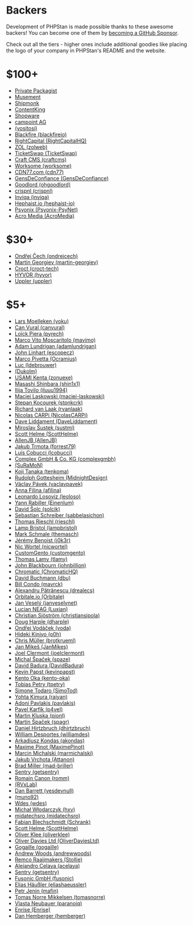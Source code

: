 # Backers

Development of PHPStan is made possible thanks to these awesome backers!
You can become one of them by [becoming a GitHub Sponsor](https://github.com/sponsors/ondrejmirtes/).

Check out all the tiers - higher ones include additional goodies like placing
the logo of your company in PHPStan's README and the website.

# $100+

<ul>
<li><a href="https://packagist.com/">Private Packagist</a></li>
<li><a href="https://careers.tuigroup.com/jobs/">Musement</a></li>
<li><a href="https://www.startupjobs.cz/startup/shipmonk">Shipmonk</a></li>
<li><a href="https://www.contentkingapp.com/?ref=php-developer&utm_source=phpstan&utm_medium=referral&utm_campaign=sponsorship">ContentKing</a></li>
<li><a href="https://www.shopware.com/en/">Shopware</a></li>
<li><a href="https://www.campoint.net">campoint AG</a></li>

<!-- hundred --><li><a href="https://github.com/yositosi"> (yositosi)</a></li><li><a href="https://github.com/blackfireio">Blackfire (blackfireio)</a></li><li><a href="https://github.com/RightCapitalHQ">RightCapital (RightCapitalHQ)</a></li><li><a href="https://github.com/zolweb">ZOL (zolweb)</a></li><li><a href="https://github.com/TicketSwap">TicketSwap (TicketSwap)</a></li><li><a href="https://github.com/craftcms">Craft CMS (craftcms)</a></li><li><a href="https://github.com/worksome">Worksome (worksome)</a></li><li><a href="https://github.com/cdn77">CDN77.com (cdn77)</a></li><li><a href="https://github.com/GensDeConfiance">GensDeConfiance (GensDeConfiance)</a></li><!-- hundred -->

<!-- hundred-org --><li><a href="https://github.com/ohgoodlord">Goodlord (ohgoodlord)</a></li><li><a href="https://github.com/crispnl">crispnl (crispnl)</a></li><li><a href="https://github.com/inviqa">Inviqa (inviqa)</a></li><li><a href="https://github.com/hephaist-io">Hephaist.io (hephaist-io)</a></li><li><a href="https://github.com/Psyonix-PsyNet">Psyonix (Psyonix-PsyNet)</a></li><li><a href="https://github.com/AcroMedia">Acro Media (AcroMedia)</a></li><!-- hundred-org -->
</ul>

# $30+

<ul>
<!-- thirty --><li><a href="https://github.com/ondrejcech">Ondřej Čech (ondrejcech)</a></li><li><a href="https://github.com/martin-georgiev">Martin Georgiev (martin-georgiev)</a></li><li><a href="https://github.com/croct-tech">Croct (croct-tech)</a></li><li><a href="https://github.com/hyvor">HYVOR (hyvor)</a></li><li><a href="https://github.com/uppler">Uppler (uppler)</a></li><!-- thirty -->

<!-- thirty-org --><!-- thirty-org -->
</ul>

# $5+

<ul>
<!-- five --><li><a href="https://github.com/voku">Lars Moelleken (voku)</a></li><li><a href="https://github.com/canvural">Can Vural (canvural)</a></li><li><a href="https://github.com/pyrech">Loïck Piera (pyrech)</a></li><li><a href="https://github.com/mavimo">Marco Vito Moscaritolo (mavimo)</a></li><li><a href="https://github.com/adamlundrigan">Adam Lundrigan (adamlundrigan)</a></li><li><a href="https://github.com/escopecz">John Linhart (escopecz)</a></li><li><a href="https://github.com/Ocramius">Marco Pivetta (Ocramius)</a></li><li><a href="https://github.com/ldebrouwer">Luc (ldebrouwer)</a></li><li><a href="https://github.com/Dukolm"> (Dukolm)</a></li><li><a href="https://github.com/zonuexe">USAMI Kenta (zonuexe)</a></li><li><a href="https://github.com/shin1x1">Masashi Shinbara (shin1x1)</a></li><li><a href="https://github.com/iluuu1994">Ilija Tovilo (iluuu1994)</a></li><li><a href="https://github.com/maciej-laskowski">Maciej Laskowski (maciej-laskowski)</a></li><li><a href="https://github.com/stpnkcrk">Stepan Kocourek (stpnkcrk)</a></li><li><a href="https://github.com/rvanlaak">Richard van Laak (rvanlaak)</a></li><li><a href="https://github.com/NicolasCARPi">Nicolas CARPi (NicolasCARPi)</a></li><li><a href="https://github.com/DaveLiddament">Dave Liddament (DaveLiddament)</a></li><li><a href="https://github.com/sustmi">Miroslav Šustek (sustmi)</a></li><li><a href="https://github.com/ScottHelme">Scott Helme (ScottHelme)</a></li><li><a href="https://github.com/AllenJB">AllenJB (AllenJB)</a></li><li><a href="https://github.com/forrest79">Jakub Trmota (forrest79)</a></li><li><a href="https://github.com/lcobucci">Luís Cobucci (lcobucci)</a></li><li><a href="https://github.com/complexgmbh">Complex GmbH & Co. KG (complexgmbh)</a></li><li><a href="https://github.com/SuRaMoN"> (SuRaMoN)</a></li><li><a href="https://github.com/tenkoma">Koji Tanaka (tenkoma)</a></li><li><a href="https://github.com/MidnightDesign">Rudolph Gottesheim (MidnightDesign)</a></li><li><a href="https://github.com/vaclavpavek">Václav Pávek (vaclavpavek)</a></li><li><a href="https://github.com/afilina">Anna Filina (afilina)</a></li><li><a href="https://github.com/leoloso">Leonardo Losoviz (leoloso)</a></li><li><a href="https://github.com/Einenlum">Yann Rabiller (Einenlum)</a></li><li><a href="https://github.com/solcik">David Šolc (solcik)</a></li><li><a href="https://github.com/sabbelasichon">Sebastian Schreiber (sabbelasichon)</a></li><li><a href="https://github.com/rieschl">Thomas Rieschl (rieschl)</a></li><li><a href="https://github.com/lampbristol">Lamp Bristol (lampbristol)</a></li><li><a href="https://github.com/themasch">Mark Schmale (themasch)</a></li><li><a href="https://github.com/j0k3r">Jérémy Benoist (j0k3r)</a></li><li><a href="https://github.com/nicwortel">Nic Wortel (nicwortel)</a></li><li><a href="https://github.com/customgento">CustomGento (customgento)</a></li><li><a href="https://github.com/tlamy">Thomas Lamy (tlamy)</a></li><li><a href="https://github.com/johnbillion">John Blackbourn (johnbillion)</a></li><li><a href="https://github.com/ChromaticHQ">Chromatic (ChromaticHQ)</a></li><li><a href="https://github.com/dbu">David Buchmann (dbu)</a></li><li><a href="https://github.com/mavrck">Bill Condo (mavrck)</a></li><li><a href="https://github.com/drealecs">Alexandru Pătrănescu (drealecs)</a></li><li><a href="https://github.com/Orbitale">Orbitale.io (Orbitale)</a></li><li><a href="https://github.com/janveselynet">Jan Veselý (janveselynet)</a></li><li><a href="https://github.com/Luxian">Lucian NEAG (Luxian)</a></li><li><a href="https://github.com/christiansipola">Christian Sjöström (christiansipola)</a></li><li><a href="https://github.com/dharple">Doug Harple (dharple)</a></li><li><a href="https://github.com/voda">Ondřej Vodáček (voda)</a></li><li><a href="https://github.com/o0h">Hideki Kinjyo (o0h)</a></li><li><a href="https://github.com/brotkrueml">Chris Müller (brotkrueml)</a></li><li><a href="https://github.com/JanMikes">Jan Mikeš (JanMikes)</a></li><li><a href="https://github.com/joelclermont">Joel Clermont (joelclermont)</a></li><li><a href="https://github.com/spaze">Michal Špaček (spaze)</a></li><li><a href="https://github.com/DavidBadura">David Badura (DavidBadura)</a></li><li><a href="https://github.com/kevinpapst">Kevin Papst (kevinpapst)</a></li><li><a href="https://github.com/kento-oka">Kento Oka (kento-oka)</a></li><li><a href="https://github.com/tpetry">Tobias Petry (tpetry)</a></li><li><a href="https://github.com/SimoTod">Simone Todaro (SimoTod)</a></li><li><a href="https://github.com/rajyan">Yohta Kimura (rajyan)</a></li><li><a href="https://github.com/pavlakis">Adoni Pavlakis (pavlakis)</a></li><li><a href="https://github.com/p4veI">Pavel Karfík (p4veI)</a></li><li><a href="https://github.com/pionl">Martin Kluska (pionl)</a></li><li><a href="https://github.com/spagr">Martin Špaček (spagr)</a></li><li><a href="https://github.com/dhirtzbruch">Daniel Hirtzbruch (dhirtzbruch)</a></li><li><a href="https://github.com/williamdes">William Desportes (williamdes)</a></li><li><a href="https://github.com/akondas">Arkadiusz Kondas (akondas)</a></li><li><a href="https://github.com/MaximePinot">Maxime Pinot (MaximePinot)</a></li><li><a href="https://github.com/marmichalski">Marcin Michalski (marmichalski)</a></li><li><a href="https://github.com/Attanon">Jakub Vrchota (Attanon)</a></li><li><a href="https://github.com/mad-briller">Brad Miller (mad-briller)</a></li><li><a href="https://github.com/getsentry">Sentry (getsentry)</a></li><li><a href="https://github.com/romm">Romain Canon (romm)</a></li><li><a href="https://github.com/RVxLab"> (RVxLab)</a></li><li><a href="https://github.com/yesdevnull">Dan Barrett (yesdevnull)</a></li><li><a href="https://github.com/muno92"> (muno92)</a></li><li><a href="https://github.com/wdes">Wdes (wdes)</a></li><!-- five -->

<!-- five-org --><li><a href="https://github.com/hxv">Michał Włodarczyk (hxv)</a></li><li><a href="https://github.com/midatechsro">midatechsro (midatechsro)</a></li><li><a href="https://github.com/Schrank">Fabian Blechschmidt (Schrank)</a></li><li><a href="https://github.com/ScottHelme">Scott Helme (ScottHelme)</a></li><li><a href="https://github.com/oliverklee">Oliver Klee (oliverklee)</a></li><li><a href="https://github.com/OliverDaviesLtd">Oliver Davies Ltd (OliverDaviesLtd)</a></li><li><a href="https://github.com/gogaille">Gogaille (gogaille)</a></li><li><a href="https://github.com/andrewwoods">Andrew Woods (andrewwoods)</a></li><li><a href="https://github.com/Stollie">Remco Raaijmakers (Stollie)</a></li><li><a href="https://github.com/acelaya">Alejandro Celaya (acelaya)</a></li><li><a href="https://github.com/getsentry">Sentry (getsentry)</a></li><li><a href="https://github.com/fusonic">Fusonic GmbH (fusonic)</a></li><li><a href="https://github.com/eliashaeussler">Elias Häußler (eliashaeussler)</a></li><li><a href="https://github.com/mafin">Petr Jenin (mafin)</a></li><li><a href="https://github.com/tomasnorre">Tomas Norre Mikkelsen (tomasnorre)</a></li><li><a href="https://github.com/paranoiq">Vlasta Neubauer (paranoiq)</a></li><li><a href="https://github.com/Enrise">Enrise (Enrise)</a></li><li><a href="https://github.com/hemberger">Dan Hemberger (hemberger)</a></li><!-- five-org -->
</ul>
